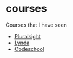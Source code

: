 # courses
Courses that I have seen

- [Pluralsight](./pluralsight)
- [Lynda](./lynda)
- [Codeschool](./codeschool)